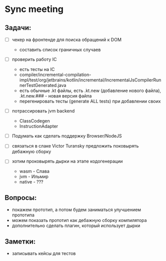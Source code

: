 # Sync meeting

## Задачи:

- [ ] чекер на фронтенде для поиска обращений к DOM
    - составить список граничных случаев

- [ ] проверить работу IC
    - есть тесты на IC
    - compiler/incremental-compilation-impl/test/org/jetbrains/kotlin/incremental/IncrementalJsCompilerRunnerTestGenerated.java
    - есть обычные .kt файлы, есть .kt.new (добавление нового файла), .kt.new.### - новая версия файла
    - перегенировать тесты (generate ALL tests) при добавлении своих

- [ ] потрассировать jvm backend
    - ClassCodegen
    - InstructionAdapter

- [ ] Подумать как сделать поддержку Browser/NodeJS

- [ ] связаться в слаке Victor Turansky предложить поковырять дебажную сборку

- [ ] хотим проковырять дырки на этапе кодогенерации
    - wasm - Слава
    - jvm - Ильмир
    - native - ???

## Вопросы:

- покажем прототип, а потом будем заниматься улучшением прототипа 
- можем показать прототип как дебажную сборку компилятора
- дополнительно сделать плагин, который использует дырки

## Заметки:

- записывать кейсы для тестов
